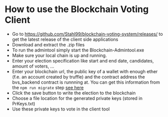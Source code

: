 # How to use the Blockchain Voting Client

* Go to https://github.com/Stahl99/blockchain-voting-system/releases/ to get the latest release of the client side applications
* Download and extract the .zip files
* To run the admintool simply start the Blockchain-Admintool.exe
* Make sure your local chain is up and running.
* Enter your election specification like start and end date, candidates, amount of voters, ...
* Enter your blockchain url, the public key of a wallet with enough ether (f.e. an account created by truffle) and the contract address the bvs_backend contract is runnning at. 
  You can get this information from the `npm run migrate` step [see here](../backend/)
* Click the save button to write the election to the blockchain
* Choose a file location for the generated private keys (stored in PrKeys.txt)
* Use these private keys to vote in the client tool
